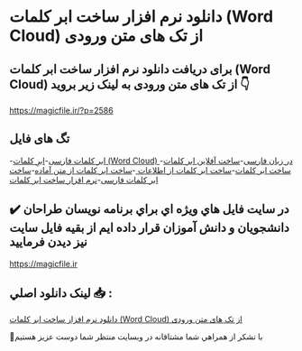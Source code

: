 # دانلود نرم افزار ساخت ابر کلمات (Word Cloud) از تک های متن ورودی

## برای دریافت دانلود نرم افزار ساخت ابر کلمات (Word Cloud) از تک های متن ورودی به لینک زیر بروید 👇

https://magicfile.ir/?p=2586

## تگ های فایل

-[ابر کلمات فارسی](https://magicfile.ir/product/%d8%b3%d8%a7%d8%ae%d8%aa-%d8%a7%d8%a8%d8%b1-%da%a9%d9%84%d9%85%d8%a7%d8%aa-word-cloud/)-[ابرِ کلمات (Word Cloud) در زبان فارسی](https://magicfile.ir/product/%d8%b3%d8%a7%d8%ae%d8%aa-%d8%a7%d8%a8%d8%b1-%da%a9%d9%84%d9%85%d8%a7%d8%aa-word-cloud/)-[ساخت آفلاین ابر کلمات](https://magicfile.ir/product/%d8%b3%d8%a7%d8%ae%d8%aa-%d8%a7%d8%a8%d8%b1-%da%a9%d9%84%d9%85%d8%a7%d8%aa-word-cloud/)-[ساخت ابر کلمات](https://magicfile.ir/product/%d8%b3%d8%a7%d8%ae%d8%aa-%d8%a7%d8%a8%d8%b1-%da%a9%d9%84%d9%85%d8%a7%d8%aa-word-cloud/)-[ساخت ابر کلمات از اطلاعات ](https://magicfile.ir/product/%d8%b3%d8%a7%d8%ae%d8%aa-%d8%a7%d8%a8%d8%b1-%da%a9%d9%84%d9%85%d8%a7%d8%aa-word-cloud/)-[ساخت ابر کلمات از متن آماده](https://magicfile.ir/product/%d8%b3%d8%a7%d8%ae%d8%aa-%d8%a7%d8%a8%d8%b1-%da%a9%d9%84%d9%85%d8%a7%d8%aa-word-cloud/)-[ساخت ابر کلمات فارسی](https://magicfile.ir/product/%d8%b3%d8%a7%d8%ae%d8%aa-%d8%a7%d8%a8%d8%b1-%da%a9%d9%84%d9%85%d8%a7%d8%aa-word-cloud/)-[نرم افزار ساخت ابر کلمات](https://magicfile.ir/product/%d8%b3%d8%a7%d8%ae%d8%aa-%d8%a7%d8%a8%d8%b1-%da%a9%d9%84%d9%85%d8%a7%d8%aa-word-cloud/)

## ✔️ در سايت فايل هاي ويژه اي براي برنامه نويسان طراحان دانشجويان و دانش آموزان قرار داده ايم از بقيه فايل سايت نيز ديدن فرماييد

https://magicfile.ir


## لينک دانلود اصلي 📥 :

[دانلود نرم افزار ساخت ابر کلمات (Word Cloud) از تک های متن ورودی](https://magicfile.ir/product/%d8%b3%d8%a7%d8%ae%d8%aa-%d8%a7%d8%a8%d8%b1-%da%a9%d9%84%d9%85%d8%a7%d8%aa-word-cloud/) 


🙏با تشکر از همراهي شما مشتاقانه در وبسایت منتظر شما دوست عزیز هستیم

